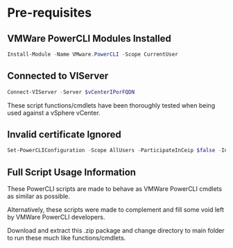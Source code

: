 # Pre-requisites

## VMWare PowerCLI Modules Installed

```powershell
Install-Module -Name VMware.PowerCLI -Scope CurrentUser
```

## Connected to VIServer

```powershell
Connect-VIServer -Server $vCenterIPorFQDN
```

These script functions/cmdlets have been thoroughly tested when being used against a vSphere vCenter.

## Invalid certificate Ignored

```powershell
Set-PowerCLIConfiguration -Scope AllUsers -ParticipateInCeip $false -InvalidCertificateAction Ignore
```

## Full Script Usage Information

These PowerCLI scripts are made to behave as VMWare PowerCLI cmdlets as similar as possible.

Alternatively, these scripts were made to complement and fill some void left by VMWare PowerCLI developers.

Download and extract this .zip package and change directory to main folder to run these much like functions/cmdlets.

